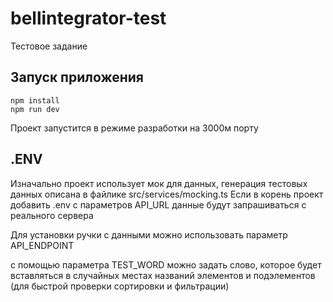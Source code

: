 # bellintegrator-test
Тестовое задание

## Запуск приложения
```
npm install
npm run dev 
```
Проект запустится в режиме разработки на 3000м порту

## .ENV

Изначально проект использует мок для данных, генерация тестовых данных описана в файлике src/services/mocking.ts
Если в корень проект добавить .env с параметров API_URL данные будут запрашиваться с реального сервера

Для установки ручки с данными можно использовать параметр API_ENDPOINT

с помощью параметра TEST_WORD можно задать слово, которое будет вставляться в случайных местах названий элементов и подэлементов (для быстрой проверки сортировки и фильтрации)